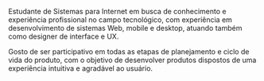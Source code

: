 Estudante de Sistemas para Internet em busca de conhecimento e experiência profissional no campo tecnológico, com experiência em desenvolvimento de sistemas Web, mobile e desktop, atuando também como designer de interface e UX.

Gosto de ser participativo em todas as etapas de planejamento e ciclo de vida do produto, com o objetivo de desenvolver produtos dispostos de uma experiência intuitiva e agradável ao usuário.
